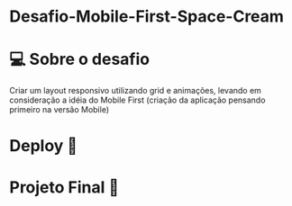 # Desafio-Mobile-First-Space-Cream

# 💻 Sobre o desafio
Criar um layout responsivo utilizando grid e animações, levando em consideração a idéia do Mobile First (criação da aplicação pensando primeiro na versão Mobile)

# Deploy 🚀
# Projeto Final 🤩


